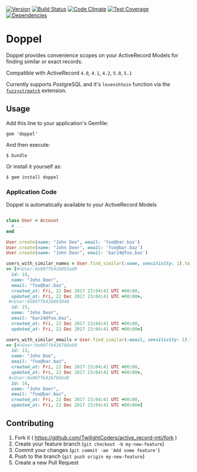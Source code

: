 [![Version      ](https://img.shields.io/gem/v/doppel.svg?maxAge=2592000)](https://rubygems.org/gems/doppel)
[![Build Status ](https://travis-ci.org/TwilightCoders/doppel.svg)](https://travis-ci.org/TwilightCoders/doppel)
[![Code Climate ](https://api.codeclimate.com/v1/badges/427b6d065c1b772cecfb/maintainability)](https://codeclimate.com/github/TwilightCoders/doppel/maintainability)
[![Test Coverage](https://api.codeclimate.com/v1/badges/427b6d065c1b772cecfb/test_coverage)](https://codeclimate.com/github/TwilightCoders/doppel/test_coverage)
[![Dependencies ](https://gemnasium.com/badges/github.com/TwilightCoders/doppel.svg)](https://gemnasium.com/github.com/TwilightCoders/doppel)

# Doppel

Doppel provides convenience scopes on your ActiveRecord Models for finding similar or exact records.

Compatible with ActiveRecord `4.0`, `4.1`, `4.2`, `5.0`, `5.1`

Currently supports PostgreSQL and it's `levenshtein` function via the [`fuzzystrmatch`](https://www.postgresql.org/docs/9.3/static/fuzzystrmatch.html) extension.

## Usage

Add this line to your application's Gemfile:

    gem 'doppel'

And then execute:

    $ bundle

Or install it yourself as:

    $ gem install doppel

### Application Code

Doppel is automatically available to your ActiveRecord Models

```ruby

class User < Account
  # ...
end

User.create(name: "John Doe", email: 'foo@bar.baz')
User.create(name: "John Deer", email: 'foo@bar.baz')
User.create(name: "John Dear", email: 'bar24@foo.baz')

users_with_similar_names = User.find_similar(:name, sensitivity: 1).to_a
=> [#<User:0x007fb42b093ad0
  id: 14,
  name: "John Deer",
  email: "foo@bar.baz",
  created_at: Fri, 22 Dec 2017 23:04:41 UTC +00:00,
  updated_at: Fri, 22 Dec 2017 23:04:41 UTC +00:00>,
 #<User:0x007fb42b093940
  id: 15,
  name: "John Dear",
  email: "bar24@foo.baz",
  created_at: Fri, 22 Dec 2017 23:04:41 UTC +00:00,
  updated_at: Fri, 22 Dec 2017 23:04:41 UTC +00:00>]

users_with_similar_emails = User.find_similar(:email, sensitivity: 1).to_a
=> [#<User:0x007fb426786e00
  id: 13,
  name: "John Doe",
  email: "foo@bar.baz",
  created_at: Fri, 22 Dec 2017 23:04:41 UTC +00:00,
  updated_at: Fri, 22 Dec 2017 23:04:41 UTC +00:00>,
 #<User:0x007fb426786bd0
  id: 14,
  name: "John Deer",
  email: "foo@bar.baz",
  created_at: Fri, 22 Dec 2017 23:04:41 UTC +00:00,
  updated_at: Fri, 22 Dec 2017 23:04:41 UTC +00:00>]

```


## Contributing

1. Fork it ( https://github.com/TwilightCoders/active_record-mti/fork )
2. Create your feature branch (`git checkout -b my-new-feature`)
3. Commit your changes (`git commit -am 'Add some feature'`)
4. Push to the branch (`git push origin my-new-feature`)
5. Create a new Pull Request
